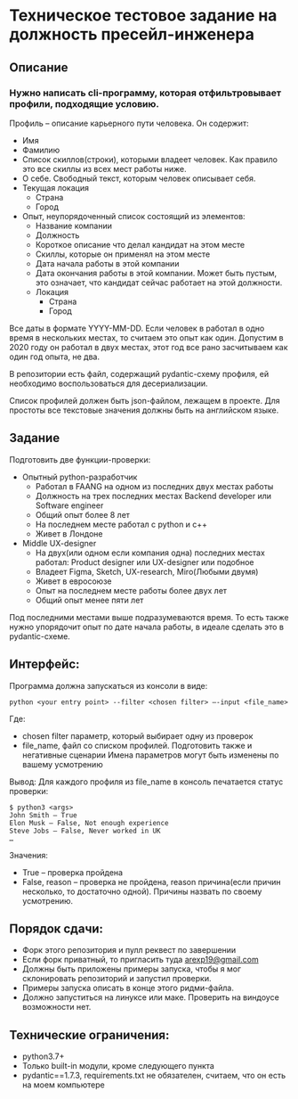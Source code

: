 # Техническое тестовое задание на должность пресейл-инженера

## Описание

### Нужно написать cli-программу, которая отфильтровывает профили, подходящие условию.

Профиль – описание карьерного пути человека.
Он содержит:
* Имя
* Фамилию
* Список скиллов(строки), которыми владеет человек. Как правило это все скиллы из всех мест работы ниже. 
* О себе. Свободный текст, которым человек описывает себя.
* Текущая локация
    * Страна
    * Город
* Опыт, неупорядоченный список состоящий из элементов:
    * Название компании
    * Должность
    * Короткое описание что делал кандидат на этом месте
    * Скиллы, которые он применял на этом месте
    * Дата начала работы в этой компании
    * Дата окончания работы в этой компании. Может быть пустым, это означает, что кандидат сейчас работает на этой должности.
    * Локация
        * Страна
        * Город

Все даты в формате YYYY-MM-DD.
Если человек в работал в одно время в нескольких местах, то считаем это опыт как один. Допустим в 2020 году он работал в двух местах, этот год все рано засчитываем как один год опыта, не два.

В репозитории есть файл, содержащий pydantic-схему профиля, ей необходимо воспользоваться для десериализации.

Список профилей должен быть json-файлом, лежащем в проекте. Для простоты все текстовые значения должны быть на английском языке.

## Задание
Подготовить две функции-проверки:
* Опытный python-разработчик
    * Работал в FAANG на одном из последних двух местах работы
    * Должность на трех последних местах  Backend developer или Software engineer
    * Общий опыт более 8 лет
    * На последнем месте работал с python и c++
    * Живет в Лондоне
* Middle UX-designer
    * На двух(или одном если компания одна) последних местах работал: Product designer или UX-designer или подобное
    * Владеет Figma, Sketch, UX-research, Miro(Любыми двумя)
    * Живет в евросоюзе
    * Опыт на последнем месте работы более двух лет
    * Общий опыт менее пяти лет

Под последними местами выше подразумеваются время. То есть также нужно упорядочит опыт по дате начала работы, в идеале сделать это в pydantic-схеме.

## Интерфейс:
Программа должна запускаться из консоли в виде:

`python <your entry point> --filter <chosen filter> —-input <file_name>`

Где:
* chosen filter параметр, который выбирает одну из проверок
* file_name, файл со списком профилей. Подготовить также и негативные сценарии
Имена параметров могут быть изменены по вашему усмотрению

Вывод:
Для каждого профиля из file_name в консоль печатается статус проверки:
```
$ python3 <args>
John Smith – True
Elon Musk – False, Not enough experience
Steve Jobs – False, Never worked in UK
…
```
Значения:
* True –  проверка пройдена
* False, reason – проверка не пройдена, reason причина(если причин несколько, то достаточно одной). Причины назвать по своему усмотрению.


## Порядок сдачи:
* Форк этого репозитория и пулл реквест по завершении
* Если форк приватный, то пригласить туда arexp19@gmail.com 
* Должны быть приложены примеры запуска, чтобы я мог склонировать репозиторий и запустил проверки.
* Примеры запуска описать в конце этого ридми-файла.
* Должно запуститься на линуксе или маке. Проверить на виндоусе возможности нет.

## Технические ограничения:
* python3.7+
* Только built-in модули, кроме следующего пункта
* pydantic==1.7.3, requirements.txt не обязателен, считаем, что он есть на моем компьютере
